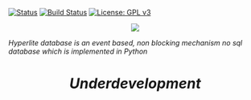 [![Status](https://img.shields.io/badge/hyperlite-underdevelopment-blue.svg)](https://github.com/anongrp/hyperlite/releases)
[![Build Status](https://travis-ci.org/anongrp/hyperlite.svg?branch=master)](https://travis-ci.org/anongrp/hyperlite)
[![License: GPL v3](https://img.shields.io/badge/License-GPLv3-blue.svg)](https://www.gnu.org/licenses/gpl-3.0)
<p align="center"> 
<img src="https://raw.githubusercontent.com/anongrp/hyperlite/master/docs/assets/logos/Hyperlite%20logo%20500x500.png">
</p>

_Hyperlite database is an event based, non blocking mechanism no sql database which is implemented in Python_

_<h1 align='center'> Underdevelopment </h1>_
